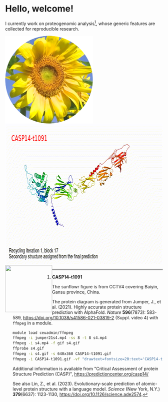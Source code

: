 # Hello, welcome!

I currently work on proteogenomic analysis[^t1091], whose generic features are collected for reproducible research.

<img src="https://github.com/jinghuazhao/jinghuazhao/blob/master/gansubaiyin-circle.png" align="left" height=280 width=280>
<img src="https://github.com/jinghuazhao/jinghuazhao/blob/master/CASP14-t1091-text.gif" height=450 width=800>
<img src="https://jinghuazhao.github.io/assets/images/qr-logo.svg" align="left" width=150 height=150>

[^t1091]: **CASP14-t1091**

    The sunflowr figure is from CCTV4 covering Baiyin, Gansu province, China.

    The protein diagram is generated from Jumper, J., et al. (2021). Highly accurate protein structure prediction with AlphaFold. *Nature* **596**(7873): 583-589,
    <https://doi.org/10.1038/s41586-021-03819-2> (Suppl. video 4) with `ffmpeg` in a module.

    ```bash
    module load ceuadmin/ffmpeg
    ffmpeg -i jumper21s4.mp4 -ss 8 -t 8 s4.mp4
    ffmpeg -i s4.mp4 -f gif s4.gif
    ffprobe s4.gif
    ffmpeg -i s4.gif -s 640x360 CASP14-t1091.gif
    ffmpeg -i CASP14-t1091.gif -vf "drawtext=fontsize=20:text='CASP14-t1091':fontcolor=red:x=25:y=30" CASP14-t1091-text.gif
    ```

    Additional information is available from "Critical Assessment of protein Structure Prediction (CASP)", <https://predictioncenter.org/casp14/>

    See also Lin, Z., et al. (2023). Evolutionary-scale prediction of atomic-level protein structure with a language model. *Science* (New York, N.Y.) **379**(6637): 1123-1130, <https://doi.org/10.1126/science.ade2574>.
